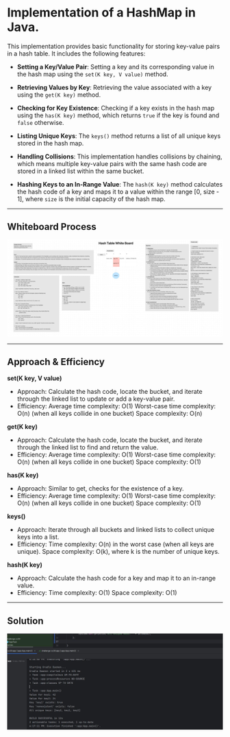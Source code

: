 
# Implementation of a HashMap in Java.

This implementation provides basic functionality for storing key-value pairs in a hash table. 
It includes the following features:

- **Setting a Key/Value Pair**: Setting a key and its corresponding value in the hash map using the 
  `set(K key, V value)` method.

- **Retrieving Values by Key**: Retrieving the value associated with a key using the `get(K key)` method.

- **Checking for Key Existence**: Checking if a key exists in the hash map using the `has(K key)` method, which returns
  `true` if the key is found and `false` otherwise.

- **Listing Unique Keys**: The `keys()` method returns a list of all unique keys stored in the hash map.

- **Handling Collisions**: This implementation handles collisions by chaining, which means multiple key-value pairs
  with the same hash code are stored in a linked list within the same bucket.

- **Hashing Keys to an In-Range Value**: The `hash(K key)` method calculates the hash code of a key and maps it to a 
  value within the range [0, size - 1], where `size` is the initial capacity of the hash map.

----------------------------------------------------
## Whiteboard Process

![Whiteboard](app/src/main/resources/cc30WB.jpg)

-----------------------------------------------------

## Approach & Efficiency

**set(K key, V value)**

  - Approach: Calculate the hash code, locate the bucket, and iterate through the linked list to update or add a key-value pair.
  - Efficiency:
        Average time complexity: O(1)
        Worst-case time complexity: O(n) (when all keys collide in one bucket)
        Space complexity: O(n)

**get(K key)**
  - Approach: Calculate the hash code, locate the bucket, and iterate through the linked list to find and return the value.
  - Efficiency:
        Average time complexity: O(1)
        Worst-case time complexity: O(n) (when all keys collide in one bucket)
        Space complexity: O(1)

**has(K key)**

  - Approach: Similar to get, checks for the existence of a key.
  - Efficiency:
        Average time complexity: O(1)
        Worst-case time complexity: O(n) (when all keys collide in one bucket)
        Space complexity: O(1)

**keys()**

 - Approach: Iterate through all buckets and linked lists to collect unique keys into a list.
 - Efficiency:
        Time complexity: O(n) in the worst case (when all keys are unique).
        Space complexity: O(k), where k is the number of unique keys.

**hash(K key)**

 - Approach: Calculate the hash code for a key and map it to an in-range value.
 - Efficiency:
        Time complexity: O(1)
        Space complexity: O(1)
-------------------------------------------------------

## Solution

![Output](app/src/main/resources/cc30output.jpg)